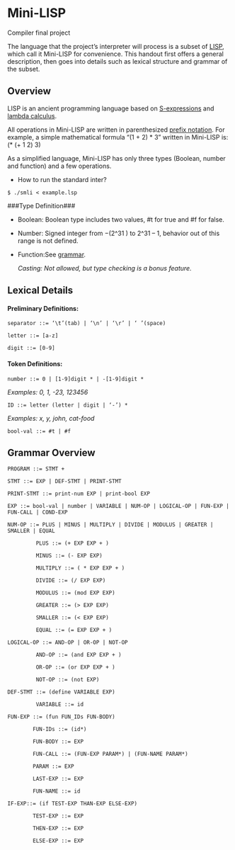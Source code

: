 # Mini-LISP
Compiler final project

The language that the project’s interpreter will process is a subset of [LISP](https://en.wikipedia.org/wiki/LISP), which call it Mini-LISP for convenience. This handout first offers a general description, then goes into details such as lexical structure and grammar of the subset.



## Overview

 LISP is an ancient programming language based on [S-expressions](https://en.wikipedia.org/wiki/S-expression) and [lambda calculus](https://en.wikipedia.org/wiki/Lambda_calculus).

 All operations in Mini-LISP are written in parenthesized [prefix notation](https://en.wikipedia.org/wiki/Polish_notation). For example, a simple mathematical formula “(1 + 2) * 3” written in Mini-LISP is: (* (+ 1 2) 3)

 As a simplified language, Mini-LISP has only three types (Boolean, number and function) and a few operations.

- How to run the standard inter?
<pre><code>$ ./smli < example.lsp</code></pre>

###Type Definition###

- Boolean: Boolean type includes two values, #t for true and #f for false.
- Number: Signed integer from −(2^31 ) to 2^31 – 1, behavior out of this range is not defined.
- Function:See [grammar](https://github.com/ScarlettCanaan/Mini-LISP/blob/master/README.md#grammar-overview).

    _Casting: Not allowed, but type checking is a bonus feature._

## Lexical Details

#### Preliminary Definitions:

<pre><code>separator ::= ‘\t’(tab) | ‘\n’ | ‘\r’ | ‘ ’(space)

letter ::= [a-z]

digit ::= [0-9]
</code></pre>

#### Token Definitions:
<pre><code>number ::= 0 | [1-9]digit * | -[1-9]digit *
</code></pre>
   _Examples: 0, 1, -23, 123456_
<pre><code>ID ::= letter (letter | digit | ‘-’) *
</code></pre>
   _Examples: x, y, john, cat-food_
<pre><code>bool-val ::= #t | #f
</code></pre>
## Grammar Overview

<pre><code>PROGRAM ::= STMT +

STMT ::= EXP | DEF-STMT | PRINT-STMT

PRINT-STMT ::= print-num EXP | print-bool EXP

EXP ::= bool-val | number | VARIABLE | NUM-OP | LOGICAL-OP | FUN-EXP | FUN-CALL | COND-EXP

NUM-OP ::= PLUS | MINUS | MULTIPLY | DIVIDE | MODULUS | GREATER | SMALLER | EQUAL
      
         PLUS ::= (+ EXP EXP + )

         MINUS ::= (- EXP EXP)
       
         MULTIPLY ::= ( * EXP EXP + )
       
         DIVIDE ::= (/ EXP EXP)
       
         MODULUS ::= (mod EXP EXP)
       
         GREATER ::= (> EXP EXP)
       
         SMALLER ::= (< EXP EXP)
       
         EQUAL ::= (= EXP EXP + )
       
LOGICAL-OP ::= AND-OP | OR-OP | NOT-OP

         AND-OP ::= (and EXP EXP + )

         OR-OP ::= (or EXP EXP + )
       
         NOT-OP ::= (not EXP)
       
DEF-STMT ::= (define VARIABLE EXP)

         VARIABLE ::= id
         
FUN-EXP ::= (fun FUN_IDs FUN-BODY)
        
        FUN-IDs ::= (id*)

        FUN-BODY ::= EXP

        FUN-CALL ::= (FUN-EXP PARAM*) | (FUN-NAME PARAM*)

        PARAM ::= EXP
        
        LAST-EXP ::= EXP

        FUN-NAME ::= id

IF-EXP::= (if TEST-EXP THAN-EXP ELSE-EXP)

        TEST-EXP ::= EXP

        THEN-EXP ::= EXP

        ELSE-EXP ::= EXP
</code></pre>
